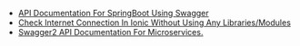 - [API Documentation For SpringBoot Using Swagger](https://www.99xtechnology.com/blog/techinsight/api-documentation-for-springboot-using-swagger/)
- [Check Internet Connection In Ionic Without Using Any Libraries/Modules](https://medium.com/@athif.shaffy/check-internet-connection-in-ionic-41f67a46e7b2)
- [Swagger2 API Documentation For Microservices.](https://medium.com/spring-boot/building-microservice-with-spring-boot-part-04-8ab75353b9ee)
